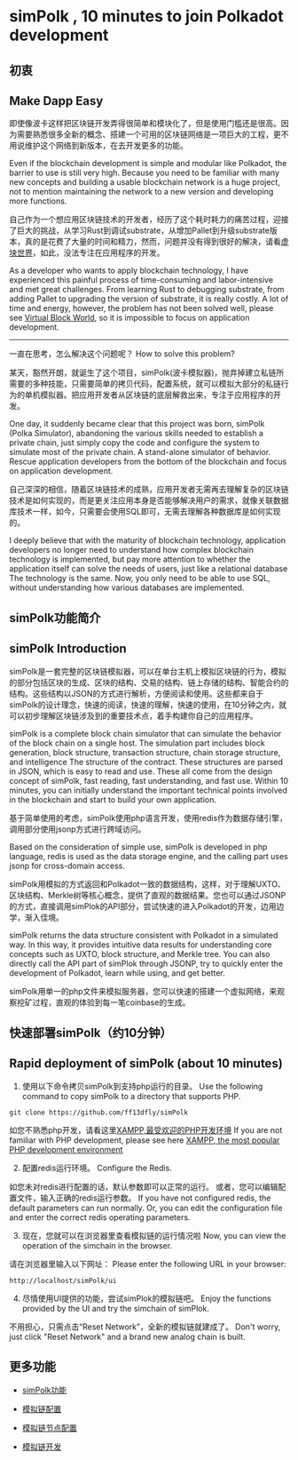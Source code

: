 # simPolk , 10 minutes to join Polkadot development

## 初衷
## Make Dapp Easy
即使像波卡这样把区块链开发弄得很简单和模块化了，但是使用门槛还是很高。因为需要熟悉很多全新的概念、搭建一个可用的区块链网络是一项巨大的工程，更不用说维护这个网络到新版本，在去开发更多的功能。

Even if the blockchain development is simple and modular like Polkadot, the barrier to use is still very high. Because you need to be familiar with many new concepts and building a usable blockchain network is a huge project, not to mention maintaining the network to a new version and developing more functions.

自己作为一个想应用区块链技术的开发者，经历了这个耗时耗力的痛苦过程，迎接了巨大的挑战，从学习Rust到调试substrate，从增加Pallet到升级substrate版本，真的是花费了大量的时间和精力，然而，问题并没有得到很好的解决，请看[虚块世界](https://github.com/ff13dfly/VirtualBlockWorld)，如此，没法专注在应用程序的开发。

As a developer who wants to apply blockchain technology, I have experienced this painful process of time-consuming and labor-intensive and met great challenges. From learning Rust to debugging substrate, from adding Pallet to upgrading the version of substrate, it is really costly. A lot of time and energy, however, the problem has not been solved well, please see [Virtual Block World](https://github.com/ff13dfly/VirtualBlockWorld), so it is impossible to focus on application development.

***
一直在思考，怎么解决这个问题呢？
How to solve this problem?

某天，豁然开朗，就诞生了这个项目，simPolk(波卡模拟器)，抛弃掉建立私链所需要的多种技能，只需要简单的拷贝代码，配置系统，就可以模拟大部分的私链行为的单机模拟器。把应用开发者从区块链的底层解救出来，专注于应用程序的开发。

One day, it suddenly became clear that this project was born, simPolk (Polka Simulator), abandoning the various skills needed to establish a private chain, just simply copy the code and configure the system to simulate most of the private chain. A stand-alone simulator of behavior. Rescue application developers from the bottom of the blockchain and focus on application development.

自己深深的相信，随着区块链技术的成熟，应用开发者无需再去理解复杂的区块链技术是如何实现的，而是更关注应用本身是否能够解决用户的需求，就像关联数据库技术一样，如今，只需要会使用SQL即可，无需去理解各种数据库是如何实现的。

I deeply believe that with the maturity of blockchain technology, application developers no longer need to understand how complex blockchain technology is implemented, but pay more attention to whether the application itself can solve the needs of users, just like a relational database The technology is the same. Now, you only need to be able to use SQL, without understanding how various databases are implemented.

## simPolk功能简介
## simPolk Introduction 
simPolk是一套完整的区块链模拟器，可以在单台主机上模拟区块链的行为，模拟的部分包括区块的生成、区块的结构、交易的结构、链上存储的结构、智能合约的结构。这些结构以JSON的方式进行解析，方便阅读和使用。这些都来自于simPolk的设计理念，快速的阅读，快速的理解，快速的使用，在10分钟之内，就可以初步理解区块链涉及到的重要技术点，着手构建你自己的应用程序。

simPolk is a complete block chain simulator that can simulate the behavior of the block chain on a single host. The simulation part includes block generation, block structure, transaction structure, chain storage structure, and intelligence The structure of the contract. These structures are parsed in JSON, which is easy to read and use. These all come from the design concept of simPolk, fast reading, fast understanding, and fast use. Within 10 minutes, you can initially understand the important technical points involved in the blockchain and start to build your own application.


基于简单使用的考虑，simPolk使用php语言开发，使用redis作为数据存储引擎，调用部分使用jsonp方式进行跨域访问。

Based on the consideration of simple use, simPolk is developed in php language, redis is used as the data storage engine, and the calling part uses jsonp for cross-domain access.

simPolk用模拟的方式返回和Polkadot一致的数据结构，这样，对于理解UXTO、区块结构、Merkle树等核心概念，提供了直观的数据结果。您也可以通过JSONP的方式，直接调用simPlok的API部分，尝试快速的进入Polkadot的开发，边用边学，渐入佳境。

simPolk returns the data structure consistent with Polkadot in a simulated way. In this way, it provides intuitive data results for understanding core concepts such as UXTO, block structure, and Merkle tree. You can also directly call the API part of simPlok through JSONP, try to quickly enter the development of Polkadot, learn while using, and get better.

simPolk用单一的php文件来模拟服务器，您可以快速的搭建一个虚拟网络，来观察挖矿过程，直观的体验到每一笔coinbase的生成。

## 快速部署simPolk（约10分钟）
## Rapid deployment of simPolk (about 10 minutes)

1. 使用以下命令拷贝simPolk到支持php运行的目录。
Use the following command to copy simPolk to a directory that supports PHP.

```shell
git clone https://github.com/ff13dfly/simPolk
```

如您不熟悉php开发，请看这里[XAMPP,最受欢迎的PHP开发环境](https://www.apachefriends.org/index.html)
If you are not familiar with PHP development, please see here [XAMPP, the most popular PHP development environment](https://www.apachefriends.org/index.html)

2. 配置redis运行环境。
Configure the Redis.

如您未对redis进行配置的话，默认参数即可以正常的运行。
或者，您可以编辑配置文件，输入正确的redis运行参数。
If you have not configured redis, the default parameters can run normally.
Or, you can edit the configuration file and enter the correct redis operating parameters.

3. 现在，您就可以在浏览器里查看模拟链的运行情况啦
Now, you can view the operation of the simchain in the browser.

请在浏览器里输入以下网址：
Please enter the following URL in your browser:

```text
http://localhost/simPolk/ui
```

4. 尽情使用UI提供的功能，尝试simPlok的模拟链吧。
Enjoy the functions provided by the UI and try the simchain of simPlok.

不用担心，只需点击“Reset Network”，全新的模拟链就建成了。
Don't worry, just click "Reset Network" and a brand new analog chain is built.
## 更多功能

* [simPolk功能](manual/ui_zh.md)

* [模拟链配置](manual/config_zh.md)

* [模拟链节点配置](manual/node_zh.md)

* [模拟链开发](manual/api_zh.md)
